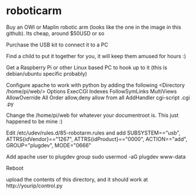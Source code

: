 roboticarm
==========

Buy an OWI or Maplin robotic arm (looks like the one in the image in this github). Its cheap, around $50USD or so

Purchase the USB kit to connect it to a PC

Find a child to put it together for you, it will keep them amused for hours :)

Get a Raspberry Pi or other Linux based PC to hook up to it (this is debian/ubuntu specific probably)

Configure apache to work with python by adding the following 
      <Directory /home/pi/web/>
                Options ExecCGI Indexes FollowSymLinks MultiViews
                AllowOverride All
                Order allow,deny
                allow from all
                AddHandler cgi-script .cgi .py
        </Directory>

Change the /home/pi/web for whatever your documentroot is. This just happened to be mine :)

Edit /etc/udev/rules.d/85-robotarm.rules and add
SUBSYSTEM=="usb", ATTRS{idVendor}=="1267", ATTRS{idProduct}=="0000", ACTION=="add", GROUP="plugdev", MODE="0666"

Add apache user to plugdev group
 sudo usermod -aG plugdev www-data

Reboot

upload the contents of this directory, and it should work at http://yourip/control.py

